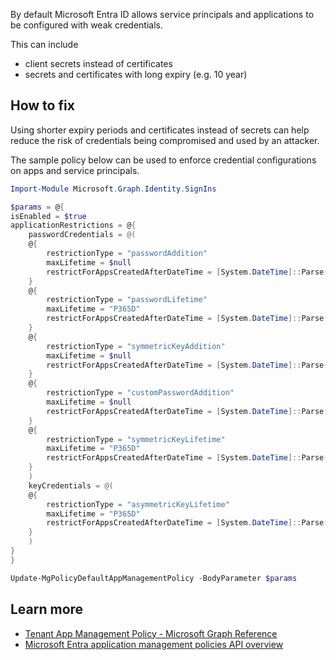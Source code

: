 By default Microsoft Entra ID allows service principals and applications to be configured with weak credentials.

This can include

- client secrets instead of certificates
- secrets and certificates with long expiry (e.g. 10 year)

## How to fix

Using shorter expiry periods and certificates instead of secrets can help reduce the risk of credentials being compromised and used by an attacker.

The sample policy below can be used to enforce credential configurations on apps and service principals.

```powershell
Import-Module Microsoft.Graph.Identity.SignIns

$params = @{
isEnabled = $true
applicationRestrictions = @{
    passwordCredentials = @(
    @{
        restrictionType = "passwordAddition"
        maxLifetime = $null
        restrictForAppsCreatedAfterDateTime = [System.DateTime]::Parse("2021-01-01T10:37:00Z")
    }
    @{
        restrictionType = "passwordLifetime"
        maxLifetime = "P365D"
        restrictForAppsCreatedAfterDateTime = [System.DateTime]::Parse("2017-01-01T10:37:00Z")
    }
    @{
        restrictionType = "symmetricKeyAddition"
        maxLifetime = $null
        restrictForAppsCreatedAfterDateTime = [System.DateTime]::Parse("2021-01-01T10:37:00Z")
    }
    @{
        restrictionType = "customPasswordAddition"
        maxLifetime = $null
        restrictForAppsCreatedAfterDateTime = [System.DateTime]::Parse("2015-01-01T10:37:00Z")
    }
    @{
        restrictionType = "symmetricKeyLifetime"
        maxLifetime = "P365D"
        restrictForAppsCreatedAfterDateTime = [System.DateTime]::Parse("2015-01-01T10:37:00Z")
    }
    )
    keyCredentials = @(
    @{
        restrictionType = "asymmetricKeyLifetime"
        maxLifetime = "P365D"
        restrictForAppsCreatedAfterDateTime = [System.DateTime]::Parse("2015-01-01T10:37:00Z")
    }
    )
}
}

Update-MgPolicyDefaultAppManagementPolicy -BodyParameter $params
```

## Learn more

- [Tenant App Management Policy - Microsoft Graph Reference](https://learn.microsoft.com/graph/api/resources/tenantappmanagementpolicy?view=graph-rest-1.0)
- [Microsoft Entra application management policies API overview](https://learn.microsoft.com/en-us/graph/api/resources/applicationauthenticationmethodpolicy?view=graph-rest-1.0#requirements)

